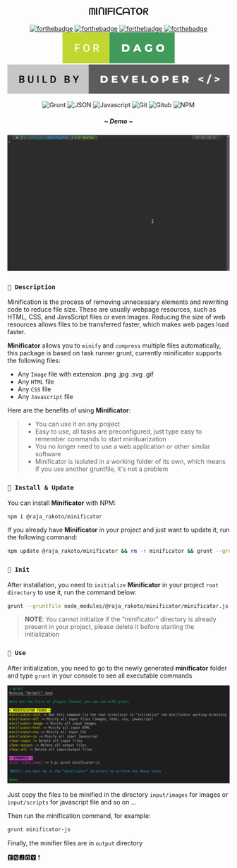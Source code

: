 <div align="center">

## ᗰIᑎIᖴIᑕᗩTOᖇ

[![forthebadge](https://forthebadge.com/images/badges/built-with-love.svg)](https://forthebadge.com) [![forthebadge](https://forthebadge.com/images/badges/for-you.svg)](https://forthebadge.com) [![forthebadge](https://forthebadge.com/images/badges/open-source.svg)](https://forthebadge.com) [![forthebadge](https://forthebadge.com/images/badges/uses-git.svg)](https://forthebadge.com) [![forthebadge](https://github.com/RajaRakoto/github-docs/blob/master/badge/for-dago.svg?raw=true)](https://forthebadge.com) [![forthebadge](https://github.com/RajaRakoto/github-docs/blob/master/badge/build-by.svg?raw=true)](https://forthebadge.com)

![Grunt](https://img.shields.io/badge/-Grunt-777?style=flat&logo=grunt&logoColor=orangered&labelColor=ffffff) ![JSON](https://img.shields.io/badge/-JSON-777?style=flat&logo=JSON&logoColor=777&labelColor=ffffff) ![Javascript](https://img.shields.io/badge/-Javascript-777?style=flat&logo=javascript&logoColor=dbb332&labelColor=ffffff) ![Git](https://img.shields.io/badge/-Git-777?style=flat&logo=git&logoColor=F05032&labelColor=ffffff) ![Gitub](https://img.shields.io/badge/-Gitub-777?style=flat&logo=github&logoColor=777&labelColor=ffffff) ![NPM](https://img.shields.io/badge/-NPM-777?style=flat&logo=npm&labelColor=ffffff)<br>

</div>

<div align="center">

<h5>~ Demo ~</h5>

<img src="https://github.com/RajaRakoto/github-docs/blob/master/minificator/minificator-demo.gif?raw=true">

</div>

### `📌 Description`

Minification is the process of removing unnecessary elements and rewriting code to reduce file size. These are usually webpage resources, such as HTML, CSS, and JavaScript files or even Images. Reducing the size of web resources allows files to be transferred faster, which makes web pages load faster.

**Minificator** allows you to `minify` and `compress` multiple files automatically, this package is based on task runner grunt, currently minificator supports the following files:

- Any `Image` file with extension .png .jpg .svg .gif
- Any `HTML` file
- Any `CSS` file
- Any `Javascript` file

Here are the benefits of using **Minificator**:

> - You can use it on any project
> - Easy to use, all tasks are preconfigured, just type easy to remember commands to start minituarization
> - You no longer need to use a web application or other similar software
> - Minificator is isolated in a working folder of its own, which means if you use another gruntfile, it's not a problem

### `📌 Install & Update`

You can install **Minificator** with NPM:

```bash
npm i @raja_rakoto/minificator
```

If you already have **Minificator** in your project and just want to update it, run the following command:

```bash
npm update @raja_rakoto/minificator && rm -r minificator && grunt --gruntfile node_modules/@raja_rakoto/minificator/minificator.js minificator-init
```

### `📌 Init`

After installation, you need to `initialize` **Minificator** in your project `root directory` to use it, run the command below:

```bash
grunt --gruntfile node_modules/@raja_rakoto/minificator/minificator.js minificator-init
```

> **NOTE**: You cannot initialize if the "minificator" directory is already present in your project, please delete it before starting the initialization

### `📌 Use`

After initialization, you need to go to the newly generated **minificator** folder and type `grunt` in your console to see all executable commands

<div align="center">

<img src="https://github.com/RajaRakoto/github-docs/blob/master/minificator/minificator-lists.png?raw=true">

</div>

Just copy the files to be minified in the directory `input/images` for images or `input/scripts` for javascript file and so on ...

Then run the minification command, for example:

```bash
grunt minificator-js
```

Finally, the minifier files are in `output` directory

🅴🅽🅹🅾🆈 ❗
